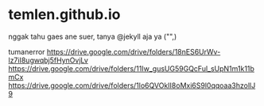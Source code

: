 # temlen.github.io
nggak tahu gaes ane suer, tanya @jekyll aja ya ("",)

tumanerror 
https://drive.google.com/drive/folders/18nES6UrWv-lz7iI8ugwqbj5fHynOvjLv
https://drive.google.com/drive/folders/11Iw_gusUG59GQcFul_sUpN1m1k11bmCx
https://drive.google.com/drive/folders/1lo6QVOkII8oMxi6S9l0qqoaa3hzollJ9

